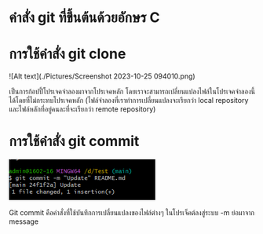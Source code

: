 # คำสั่ง git ที่ขึ้นต้นด้วยอักษร C

# การใช้คำสั่ง git clone

![Alt text](./Pictures/Screenshot 2023-10-25 094010.png)

เป็นการก้อปปี้โปรเจคจำลองมาจากโปรเจคหลัก โดยเราจะสามารถเปลี่ยนแปลงไฟล์ในโปรเจคจำลองนี้ได้โดยที่ไม่กระทบโปรเจคหลัก (ไฟล์จำลองที่เราทำการเปลี่ยนแปลงจะเรียกว่า local repository และไฟล์หลักที่อยู่คนละที่จะเรียกว่า remote repository)

# การใช้คำสั่ง git commit 

![Alt text](image-1.png)

Git commit คือคำสั่งที่ใช้บันทึกการเปลี่ยนแปลงของไฟล์ต่างๆ ในโปรเจ็คต์ลงสู่ระบบ 
-m ย่อมาจาก message